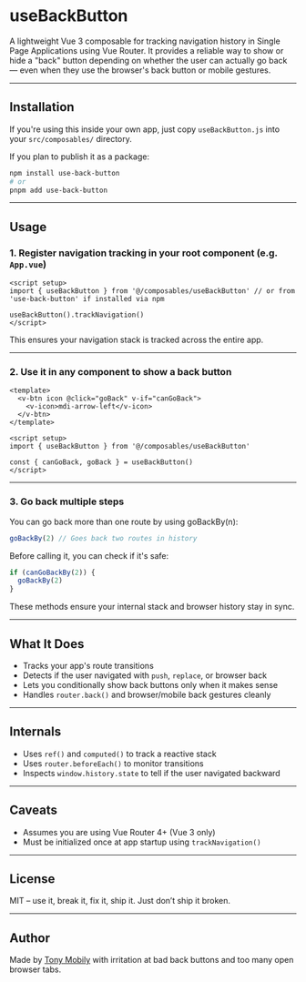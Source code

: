 # useBackButton

A lightweight Vue 3 composable for tracking navigation history in Single Page Applications using Vue Router. It provides a reliable way to show or hide a "back" button depending on whether the user can actually go back — even when they use the browser's back button or mobile gestures.

---

## Installation

If you're using this inside your own app, just copy `useBackButton.js` into your `src/composables/` directory.

If you plan to publish it as a package:

```bash
npm install use-back-button
# or
pnpm add use-back-button
```

---

## Usage

### 1. Register navigation tracking in your root component (e.g. `App.vue`)

```vue
<script setup>
import { useBackButton } from '@/composables/useBackButton' // or from 'use-back-button' if installed via npm

useBackButton().trackNavigation()
</script>
```

This ensures your navigation stack is tracked across the entire app.

---

### 2. Use it in any component to show a back button

```vue
<template>
  <v-btn icon @click="goBack" v-if="canGoBack">
    <v-icon>mdi-arrow-left</v-icon>
  </v-btn>
</template>

<script setup>
import { useBackButton } from '@/composables/useBackButton'

const { canGoBack, goBack } = useBackButton()
</script>
```

---

### 3. Go back multiple steps
You can go back more than one route by using goBackBy(n):

```javascript
goBackBy(2) // Goes back two routes in history
```

Before calling it, you can check if it's safe:

```javascript
if (canGoBackBy(2)) {
  goBackBy(2)
}
```

These methods ensure your internal stack and browser history stay in sync.

---

## What It Does

- Tracks your app's route transitions
- Detects if the user navigated with `push`, `replace`, or browser back
- Lets you conditionally show back buttons only when it makes sense
- Handles `router.back()` and browser/mobile back gestures cleanly

---

## Internals

- Uses `ref()` and `computed()` to track a reactive stack
- Uses `router.beforeEach()` to monitor transitions
- Inspects `window.history.state` to tell if the user navigated backward

---

## Caveats

- Assumes you are using Vue Router 4+ (Vue 3 only)
- Must be initialized once at app startup using `trackNavigation()`

---

## License

MIT – use it, break it, fix it, ship it. Just don’t ship it broken.

---

## Author

Made by [Tony Mobily](https://github.com/tonymobily) with irritation at bad back buttons and too many open browser tabs.
